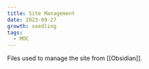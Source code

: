 ```yaml
---
title: Site Management
date: 2023-09-27
growth: seedling
tags:
  - MOC
---
```

Files used to manage the site from [[Obsidian]].